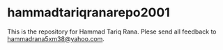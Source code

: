 # hammadtariqranarepo2001
This is the repository for Hammad Tariq Rana. Plese send all feedback to hammadrana5xm38@yahoo.com. 
